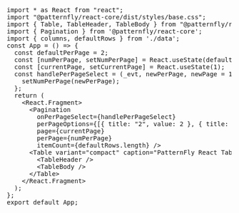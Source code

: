<pre class="file">
import * as React from &quot;react&quot;;
import &quot;@patternfly/react-core/dist/styles/base.css&quot;;
import { Table, TableHeader, TableBody } from &quot;@patternfly/react-table&quot;;
import { Pagination } from &#39;@patternfly/react-core&#39;;
import { columns, defaultRows } from &#39;./data&#39;;
const App = () =&gt; {
  const defaultPerPage = 2;
  const [numPerPage, setNumPerPage] = React.useState(defaultPerPage);
  const [currentPage, setCurrentPage] = React.useState(1);
  const handlePerPageSelect = (_evt, newPerPage, newPage = 1, startIdx, endIdx) =&gt; {
    setNumPerPage(newPerPage);
  };
  return (
    &lt;React.Fragment&gt;
      &lt;Pagination
        onPerPageSelect={handlePerPageSelect}
        perPageOptions={[{ title: &quot;2&quot;, value: 2 }, { title: &quot;3&quot;, value: 3 }]}
        page={currentPage}
        perPage={numPerPage}
        itemCount={defaultRows.length} /&gt;
      &lt;Table variant=&quot;compact&quot; caption=&quot;PatternFly React Table&quot; cells={columns} rows={defaultRows}&gt;
        &lt;TableHeader /&gt;
        &lt;TableBody /&gt;
      &lt;/Table&gt;
    &lt;/React.Fragment&gt;
  );
};
export default App;
</pre>
